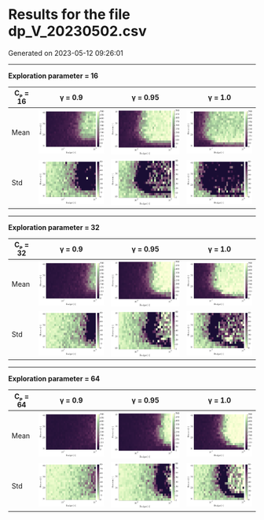 # Results for the file dp_V_20230502.csv 

Generated on 2023-05-12 09:26:01

---

**Exploration parameter = 16**

| Cₚ = 16 | γ = 0.9 | γ = 0.95 | γ = 1.0 | 
| --- | --- | --- | --- | 
| Mean | ![](fig/dp_V/mean_g_0.9_cp_16.png) | ![](fig/dp_V/mean_g_0.95_cp_16.png) | ![](fig/dp_V/mean_g_1.0_cp_16.png) | 
| Std | ![](fig/dp_V/std_g_0.9_cp_16.png) | ![](fig/dp_V/std_g_0.95_cp_16.png) | ![](fig/dp_V/std_g_1.0_cp_16.png) | 

---

**Exploration parameter = 32**

| Cₚ = 32 | γ = 0.9 | γ = 0.95 | γ = 1.0 | 
| --- | --- | --- | --- | 
| Mean | ![](fig/dp_V/mean_g_0.9_cp_32.png) | ![](fig/dp_V/mean_g_0.95_cp_32.png) | ![](fig/dp_V/mean_g_1.0_cp_32.png) | 
| Std | ![](fig/dp_V/std_g_0.9_cp_32.png) | ![](fig/dp_V/std_g_0.95_cp_32.png) | ![](fig/dp_V/std_g_1.0_cp_32.png) | 

---

**Exploration parameter = 64**

| Cₚ = 64 | γ = 0.9 | γ = 0.95 | γ = 1.0 | 
| --- | --- | --- | --- | 
| Mean | ![](fig/dp_V/mean_g_0.9_cp_64.png) | ![](fig/dp_V/mean_g_0.95_cp_64.png) | ![](fig/dp_V/mean_g_1.0_cp_64.png) | 
| Std | ![](fig/dp_V/std_g_0.9_cp_64.png) | ![](fig/dp_V/std_g_0.95_cp_64.png) | ![](fig/dp_V/std_g_1.0_cp_64.png) | 

